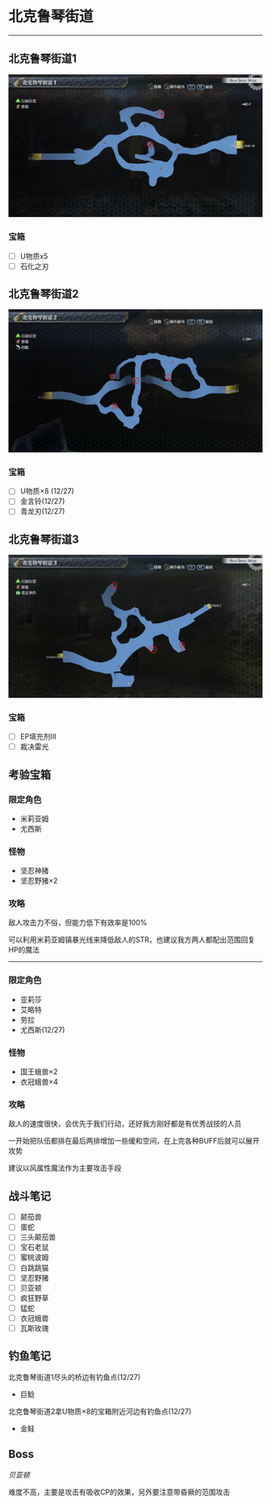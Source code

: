 # 北克鲁琴街道

---

## 北克鲁琴街道1

![北克鲁琴街道1](../images/map_北克鲁琴街道1.jpg)

### 宝箱

- [ ]  U物质x5
- [ ]  石化之刃

## 北克鲁琴街道2

![北克鲁琴街道2](../images/map_北克鲁琴街道2.jpg)

### 宝箱

- [ ]  U物质×8 (12/27)
- [ ]  金言铃(12/27)
- [ ]  青龙刃(12/27)

## 北克鲁琴街道3

![北克鲁琴街道3](../images/map_北克鲁琴街道3.jpg)

### 宝箱

- [ ]  EP填充剂III
- [ ]  裁决雷光

## 考验宝箱

### 限定角色

- 米莉亚姆
- 尤西斯

### 怪物

- 坚忍神猪
- 坚忍野猪×2

### 攻略

敌人攻击力不俗，但能力低下有效率是100%

可以利用米莉亚姆镇暴光线来降低敌人的STR，也建议我方两人都配出范围回复HP的魔法

---

### 限定角色

- 亚莉莎
- 艾略特
- 劳拉
- 尤西斯(12/27)

### 怪物

- 国王蛾兽×2
- 衣冠蛾兽×4

### 攻略

敌人的速度很快，会优先于我们行动，还好我方刚好都是有优秀战技的人员

一开始把队伍都排在最后两排增加一些缓和空间，在上完各种BUFF后就可以展开攻势

建议以风属性魔法作为主要攻击手段

## 战斗笔记

- [ ] 颠茄兽
- [ ] 蛋蛇
- [ ] 三头颠茄兽
- [ ] 宝石老鼠
- [ ] 蜜桃波姆
- [ ] 白跳跳猫
- [ ] 坚忍野猪
- [ ] 贝亚顿
- [ ] 疯狂野草
- [ ] 猛蛇
- [ ] 衣冠蛾兽
- [ ] 瓦斯玫瑰

## 钓鱼笔记

北克鲁琴街道1尽头的桥边有钓鱼点(12/27)

- 巨鲶

北克鲁琴街道2拿U物质×8的宝箱附近河边有钓鱼点(12/27)

- 金鲑

## Boss

*贝亚顿*

难度不高，主要是攻击有吸收CP的效果，另外要注意带昏厥的范围攻击